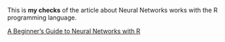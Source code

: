 This is **my checks** of the article about Neural Networks works with the R programming language.

[A Beginner’s Guide to Neural Networks with R](http://www.kdnuggets.com/2016/08/begineers-guide-neural-networks-r.html/)


